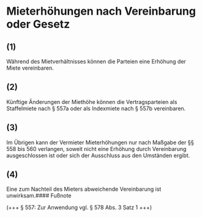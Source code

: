 # Mieterhöhungen nach Vereinbarung oder Gesetz



## (1)

 Während des Mietverhältnisses können die Parteien eine Erhöhung der Miete vereinbaren.

## (2)

 Künftige Änderungen der Miethöhe können die Vertragsparteien als Staffelmiete nach § 557a oder als Indexmiete nach § 557b vereinbaren.

## (3)

 Im Übrigen kann der Vermieter Mieterhöhungen nur nach Maßgabe der §§ 558 bis 560 verlangen, soweit nicht eine Erhöhung durch Vereinbarung ausgeschlossen ist oder sich der Ausschluss aus den Umständen ergibt.

## (4)

 Eine zum Nachteil des Mieters abweichende Vereinbarung ist unwirksam.#### Fußnote

(+++ § 557: Zur Anwendung vgl. § 578 Abs. 3 Satz 1 +++) 

